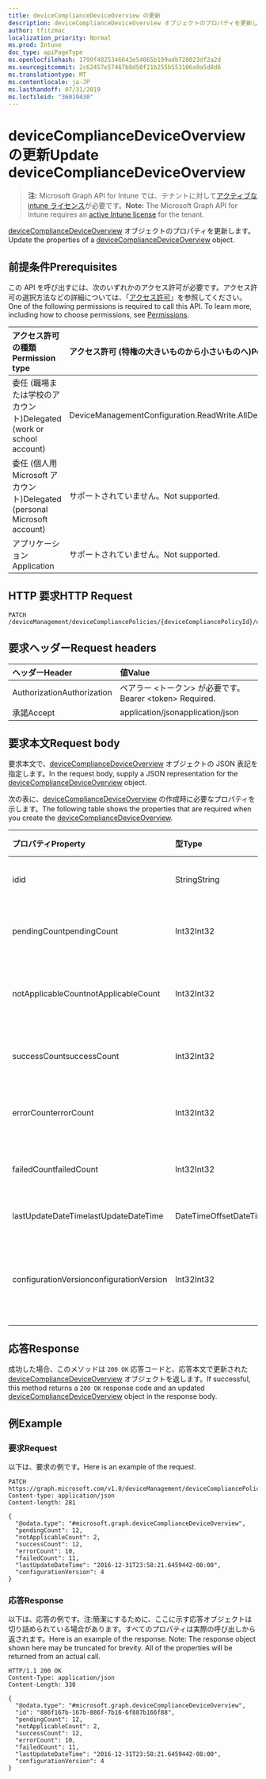 ```yaml
---
title: deviceComplianceDeviceOverview の更新
description: deviceComplianceDeviceOverview オブジェクトのプロパティを更新します。
author: tfitzmac
localization_priority: Normal
ms.prod: Intune
doc_type: apiPageType
ms.openlocfilehash: 1799f4825346643e54065b199adb728023df2a2d
ms.sourcegitcommit: 2c62457e57467b8d50f21b255b553106a9a5d8d6
ms.translationtype: MT
ms.contentlocale: ja-JP
ms.lasthandoff: 07/31/2019
ms.locfileid: "36019430"
---
```

# <a name="update-devicecompliancedeviceoverview"></a><span data-ttu-id="822ec-103">deviceComplianceDeviceOverview の更新</span><span class="sxs-lookup"><span data-stu-id="822ec-103">Update deviceComplianceDeviceOverview</span></span>

> <span data-ttu-id="822ec-104">**注:** Microsoft Graph API for Intune では、テナントに対して[アクティブな intune ライセンス](https://go.microsoft.com/fwlink/?linkid=839381)が必要です。</span><span class="sxs-lookup"><span data-stu-id="822ec-104">**Note:** The Microsoft Graph API for Intune requires an [active Intune license](https://go.microsoft.com/fwlink/?linkid=839381) for the tenant.</span></span>

<span data-ttu-id="822ec-105">[deviceComplianceDeviceOverview](../resources/intune-deviceconfig-devicecompliancedeviceoverview.md) オブジェクトのプロパティを更新します。</span><span class="sxs-lookup"><span data-stu-id="822ec-105">Update the properties of a [deviceComplianceDeviceOverview](../resources/intune-deviceconfig-devicecompliancedeviceoverview.md) object.</span></span>

## <a name="prerequisites"></a><span data-ttu-id="822ec-106">前提条件</span><span class="sxs-lookup"><span data-stu-id="822ec-106">Prerequisites</span></span>
<span data-ttu-id="822ec-p101">この API を呼び出すには、次のいずれかのアクセス許可が必要です。アクセス許可の選択方法などの詳細については、「[アクセス許可](/graph/permissions-reference)」を参照してください。</span><span class="sxs-lookup"><span data-stu-id="822ec-p101">One of the following permissions is required to call this API. To learn more, including how to choose permissions, see [Permissions](/graph/permissions-reference).</span></span>

|<span data-ttu-id="822ec-109">アクセス許可の種類</span><span class="sxs-lookup"><span data-stu-id="822ec-109">Permission type</span></span>|<span data-ttu-id="822ec-110">アクセス許可 (特権の大きいものから小さいものへ)</span><span class="sxs-lookup"><span data-stu-id="822ec-110">Permissions (from most to least privileged)</span></span>|
|:---|:---|
|<span data-ttu-id="822ec-111">委任 (職場または学校のアカウント)</span><span class="sxs-lookup"><span data-stu-id="822ec-111">Delegated (work or school account)</span></span>|<span data-ttu-id="822ec-112">DeviceManagementConfiguration.ReadWrite.All</span><span class="sxs-lookup"><span data-stu-id="822ec-112">DeviceManagementConfiguration.ReadWrite.All</span></span>|
|<span data-ttu-id="822ec-113">委任 (個人用 Microsoft アカウント)</span><span class="sxs-lookup"><span data-stu-id="822ec-113">Delegated (personal Microsoft account)</span></span>|<span data-ttu-id="822ec-114">サポートされていません。</span><span class="sxs-lookup"><span data-stu-id="822ec-114">Not supported.</span></span>|
|<span data-ttu-id="822ec-115">アプリケーション</span><span class="sxs-lookup"><span data-stu-id="822ec-115">Application</span></span>|<span data-ttu-id="822ec-116">サポートされていません。</span><span class="sxs-lookup"><span data-stu-id="822ec-116">Not supported.</span></span>|

## <a name="http-request"></a><span data-ttu-id="822ec-117">HTTP 要求</span><span class="sxs-lookup"><span data-stu-id="822ec-117">HTTP Request</span></span>
<!-- {
  "blockType": "ignored"
}
-->
``` http
PATCH /deviceManagement/deviceCompliancePolicies/{deviceCompliancePolicyId}/deviceStatusOverview
```

## <a name="request-headers"></a><span data-ttu-id="822ec-118">要求ヘッダー</span><span class="sxs-lookup"><span data-stu-id="822ec-118">Request headers</span></span>
|<span data-ttu-id="822ec-119">ヘッダー</span><span class="sxs-lookup"><span data-stu-id="822ec-119">Header</span></span>|<span data-ttu-id="822ec-120">値</span><span class="sxs-lookup"><span data-stu-id="822ec-120">Value</span></span>|
|:---|:---|
|<span data-ttu-id="822ec-121">Authorization</span><span class="sxs-lookup"><span data-stu-id="822ec-121">Authorization</span></span>|<span data-ttu-id="822ec-122">ベアラー &lt;トークン&gt; が必要です。</span><span class="sxs-lookup"><span data-stu-id="822ec-122">Bearer &lt;token&gt; Required.</span></span>|
|<span data-ttu-id="822ec-123">承諾</span><span class="sxs-lookup"><span data-stu-id="822ec-123">Accept</span></span>|<span data-ttu-id="822ec-124">application/json</span><span class="sxs-lookup"><span data-stu-id="822ec-124">application/json</span></span>|

## <a name="request-body"></a><span data-ttu-id="822ec-125">要求本文</span><span class="sxs-lookup"><span data-stu-id="822ec-125">Request body</span></span>
<span data-ttu-id="822ec-126">要求本文で、[deviceComplianceDeviceOverview](../resources/intune-deviceconfig-devicecompliancedeviceoverview.md) オブジェクトの JSON 表記を指定します。</span><span class="sxs-lookup"><span data-stu-id="822ec-126">In the request body, supply a JSON representation for the [deviceComplianceDeviceOverview](../resources/intune-deviceconfig-devicecompliancedeviceoverview.md) object.</span></span>

<span data-ttu-id="822ec-127">次の表に、[deviceComplianceDeviceOverview](../resources/intune-deviceconfig-devicecompliancedeviceoverview.md) の作成時に必要なプロパティを示します。</span><span class="sxs-lookup"><span data-stu-id="822ec-127">The following table shows the properties that are required when you create the [deviceComplianceDeviceOverview](../resources/intune-deviceconfig-devicecompliancedeviceoverview.md).</span></span>

|<span data-ttu-id="822ec-128">プロパティ</span><span class="sxs-lookup"><span data-stu-id="822ec-128">Property</span></span>|<span data-ttu-id="822ec-129">型</span><span class="sxs-lookup"><span data-stu-id="822ec-129">Type</span></span>|<span data-ttu-id="822ec-130">説明</span><span class="sxs-lookup"><span data-stu-id="822ec-130">Description</span></span>|
|:---|:---|:---|
|<span data-ttu-id="822ec-131">id</span><span class="sxs-lookup"><span data-stu-id="822ec-131">id</span></span>|<span data-ttu-id="822ec-132">String</span><span class="sxs-lookup"><span data-stu-id="822ec-132">String</span></span>|<span data-ttu-id="822ec-133">エンティティのキー。</span><span class="sxs-lookup"><span data-stu-id="822ec-133">Key of the entity.</span></span>|
|<span data-ttu-id="822ec-134">pendingCount</span><span class="sxs-lookup"><span data-stu-id="822ec-134">pendingCount</span></span>|<span data-ttu-id="822ec-135">Int32</span><span class="sxs-lookup"><span data-stu-id="822ec-135">Int32</span></span>|<span data-ttu-id="822ec-136">保留中のデバイスの数</span><span class="sxs-lookup"><span data-stu-id="822ec-136">Number of pending devices</span></span>|
|<span data-ttu-id="822ec-137">notApplicableCount</span><span class="sxs-lookup"><span data-stu-id="822ec-137">notApplicableCount</span></span>|<span data-ttu-id="822ec-138">Int32</span><span class="sxs-lookup"><span data-stu-id="822ec-138">Int32</span></span>|<span data-ttu-id="822ec-139">該当しないデバイスの数</span><span class="sxs-lookup"><span data-stu-id="822ec-139">Number of not applicable devices</span></span>|
|<span data-ttu-id="822ec-140">successCount</span><span class="sxs-lookup"><span data-stu-id="822ec-140">successCount</span></span>|<span data-ttu-id="822ec-141">Int32</span><span class="sxs-lookup"><span data-stu-id="822ec-141">Int32</span></span>|<span data-ttu-id="822ec-142">成功したデバイスの数</span><span class="sxs-lookup"><span data-stu-id="822ec-142">Number of succeeded devices</span></span>|
|<span data-ttu-id="822ec-143">errorCount</span><span class="sxs-lookup"><span data-stu-id="822ec-143">errorCount</span></span>|<span data-ttu-id="822ec-144">Int32</span><span class="sxs-lookup"><span data-stu-id="822ec-144">Int32</span></span>|<span data-ttu-id="822ec-145">エラー デバイスの数</span><span class="sxs-lookup"><span data-stu-id="822ec-145">Number of error devices</span></span>|
|<span data-ttu-id="822ec-146">failedCount</span><span class="sxs-lookup"><span data-stu-id="822ec-146">failedCount</span></span>|<span data-ttu-id="822ec-147">Int32</span><span class="sxs-lookup"><span data-stu-id="822ec-147">Int32</span></span>|<span data-ttu-id="822ec-148">失敗したデバイスの数</span><span class="sxs-lookup"><span data-stu-id="822ec-148">Number of failed devices</span></span>|
|<span data-ttu-id="822ec-149">lastUpdateDateTime</span><span class="sxs-lookup"><span data-stu-id="822ec-149">lastUpdateDateTime</span></span>|<span data-ttu-id="822ec-150">DateTimeOffset</span><span class="sxs-lookup"><span data-stu-id="822ec-150">DateTimeOffset</span></span>|<span data-ttu-id="822ec-151">最終更新時刻</span><span class="sxs-lookup"><span data-stu-id="822ec-151">Last update time</span></span>|
|<span data-ttu-id="822ec-152">configurationVersion</span><span class="sxs-lookup"><span data-stu-id="822ec-152">configurationVersion</span></span>|<span data-ttu-id="822ec-153">Int32</span><span class="sxs-lookup"><span data-stu-id="822ec-153">Int32</span></span>|<span data-ttu-id="822ec-154">対象の概要に関するポリシーのバージョン</span><span class="sxs-lookup"><span data-stu-id="822ec-154">Version of the policy for that overview</span></span>|



## <a name="response"></a><span data-ttu-id="822ec-155">応答</span><span class="sxs-lookup"><span data-stu-id="822ec-155">Response</span></span>
<span data-ttu-id="822ec-156">成功した場合、このメソッドは `200 OK` 応答コードと、応答本文で更新された [deviceComplianceDeviceOverview](../resources/intune-deviceconfig-devicecompliancedeviceoverview.md) オブジェクトを返します。</span><span class="sxs-lookup"><span data-stu-id="822ec-156">If successful, this method returns a `200 OK` response code and an updated [deviceComplianceDeviceOverview](../resources/intune-deviceconfig-devicecompliancedeviceoverview.md) object in the response body.</span></span>

## <a name="example"></a><span data-ttu-id="822ec-157">例</span><span class="sxs-lookup"><span data-stu-id="822ec-157">Example</span></span>

### <a name="request"></a><span data-ttu-id="822ec-158">要求</span><span class="sxs-lookup"><span data-stu-id="822ec-158">Request</span></span>
<span data-ttu-id="822ec-159">以下は、要求の例です。</span><span class="sxs-lookup"><span data-stu-id="822ec-159">Here is an example of the request.</span></span>
``` http
PATCH https://graph.microsoft.com/v1.0/deviceManagement/deviceCompliancePolicies/{deviceCompliancePolicyId}/deviceStatusOverview
Content-type: application/json
Content-length: 281

{
  "@odata.type": "#microsoft.graph.deviceComplianceDeviceOverview",
  "pendingCount": 12,
  "notApplicableCount": 2,
  "successCount": 12,
  "errorCount": 10,
  "failedCount": 11,
  "lastUpdateDateTime": "2016-12-31T23:58:21.6459442-08:00",
  "configurationVersion": 4
}
```

### <a name="response"></a><span data-ttu-id="822ec-160">応答</span><span class="sxs-lookup"><span data-stu-id="822ec-160">Response</span></span>
<span data-ttu-id="822ec-p102">以下は、応答の例です。注:簡潔にするために、ここに示す応答オブジェクトは切り詰められている場合があります。すべてのプロパティは実際の呼び出しから返されます。</span><span class="sxs-lookup"><span data-stu-id="822ec-p102">Here is an example of the response. Note: The response object shown here may be truncated for brevity. All of the properties will be returned from an actual call.</span></span>
``` http
HTTP/1.1 200 OK
Content-Type: application/json
Content-Length: 330

{
  "@odata.type": "#microsoft.graph.deviceComplianceDeviceOverview",
  "id": "886f167b-167b-886f-7b16-6f887b166f88",
  "pendingCount": 12,
  "notApplicableCount": 2,
  "successCount": 12,
  "errorCount": 10,
  "failedCount": 11,
  "lastUpdateDateTime": "2016-12-31T23:58:21.6459442-08:00",
  "configurationVersion": 4
}
```



